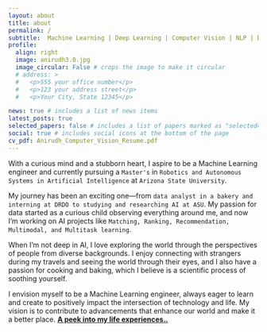 ```yaml
---
layout: about
title: about
permalink: /
subtitle:  Machine Learning | Deep Learning | Computer Vision | NLP | Data Enthusiast.  #<a href='#'>Affiliations</a>. Address. Contacts. Moto. Etc.
profile:
  align: right
  image: anirudh3.0.jpg
  image_circular: False # crops the image to make it circular
  # address: >
  #   <p>555 your office number</p>
  #   <p>123 your address street</p>
  #   <p>Your City, State 12345</p>

news: true # includes a list of news items
latest_posts: true 
selected_papers: false # includes a list of papers marked as "selected={true}"
social: true # includes social icons at the bottom of the page
cv_pdf: Anirudh_Computer_Vision_Resume.pdf
---
```

With a curious mind and a stubborn heart, I aspire to be a Machine Learning engineer and currently pursuing a `Master's` in `Robotics and Autonomous Systems in Artificial Intelligence` at `Arizona State University`. 

My journey has been an exciting one—from `data analyst in a bakery and interning at DRDO to studying and researching AI at ASU`. My passion for data started as a curious child observing everything around me, and now I’m working on AI projects like `Matching, Ranking, Recommendation, Multimodal, and Multitask learning`.

When I’m not deep in AI, I love exploring the world through the perspectives of people from diverse backgrounds. I enjoy connecting with strangers during my travels and seeing the world through their eyes, and I also have a passion for cooking and baking, which I believe is a scientific process of soothing yourself.

I envision myself to be a Machine Learning engineer, always eager to learn and create to positively impact the intersection of technology and life. My vision is to contribute to advancements that enhance our world and make it a better place. [**A peek into my life experiences..**](../others/)<i class="fa fa-camera-retro fa-1x" aria-hidden="true"></i>

<!-- My passion for computer science stems from a creative child who always loved tasks involving innovations and challenges. Driven by the same passion, I dedicated myself to the pursuit of excellence, earning an undergraduate degree in `Computer Science and Engineering`. I further pursued an internship at the `Centre for Artificial Intelligence & Robotics Lab (DRDO)` in Bangalore.  -->
<!-- As I delved deeper into AI and Robotics, I realized that my true calling lay not just in engineering the future but in sculpting it through the art of handling data. The revelation unfolded during a transformative collaboration with my mentor, Jimmy. My current area of interest and projects are `A multitasking model capable of performing both detection and segmentation on medical images.`, as well as incorporating `Capabilities for processing and understanding text and reports`. -->


